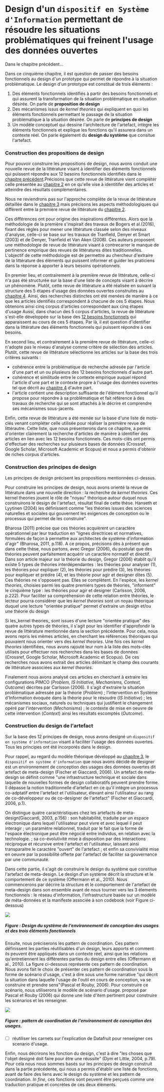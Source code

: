 # Design d'un `dispositif en Système d'Information` permettant de résoudre les situations problématiques qui freinent l'usage des données ouvertes


Dans le chapitre précédent...

Dans ce cinquième chapitre, il est question de passer des besoins fonctionnels au design d'un prototype qui permet de répondre à la situation problématique. Le design d'un prototype est constitué de trois éléments : 
  1. Des éléments fonctionnels identifiés à partir des besoins fonctionnels et qui assurent la transformation de la situation problématique en situation désirée. On parle de **proposition de design**
  2. Des mécanismes issus de *kernel theories* qui expliquent en quoi les éléments fonctionnels permettant le passage de la situation problématique à la situation désirée. On parle de **principes de design**
  3. Un modèle conceptuel qui dessine l'architecture de l'artefact, intègre les éléments fonctionnels et explique les fonctions qu'il assurera dans un contexte réel. On parle également du **design du système** que consitue l'artefact.

### Construction des propositions de design

Pour pouvoir construire les propositions de design, nous avons conduit une nouvelle revue de la littérature visant à identifier des éléments fonctionnels qui puissent répondre aux 12 besoins fonctionnels identifiés dans le [chapitre précédent](4.1.4_connaissance_resultats_discussion.md).Précisons que cette revue de littérature vient compléter celle présentée au [chapitre 2](1.0_revue_de_litterature.md) en ce qu'elle vise à identitifer des articles et atteindre des résultats complémentaires.

Nous ne reviendrons pas sur l'approche complète de la revue de littérature détaillée dans le [chapitre 3](2.2.2_design_recherche_méthodes.md) mais précisons les aspects méthodologiques qui diffèrent entre la première revue de littérature du [chapitre 2](1.0_revue_de_litterature.md). 

Ces différences ont pour origine des inspirations différentes. Alors que la méthodologie de la première s'inspirait des travaux de Bogers et al.(2016), fixant des règles pour mener une littérature classée selon des niveaux d'analyse, celle-ci se base sur les travaux de Tranfield, Denyer et Smart (2003) et de Denyer, Tranfield et Van Aken (2008). Ces auteurs proposent une méthodologie de revue de littérature visant à contrecarrer le manque de pertinence empirique des revues de littératures dites traditionnelles. L'objectif de cette méthodologie est de permettre au chercheur d'extraire de la littérature des éléments qui puissent informer et guider les praticiens dans la réponse à apporter à leurs besoins opérationnels. 

En premier lieu, et contrairement à la première revue de littérature, celle-ci n'a pas été structurée sur la base d'une liste de concepts visant à décrire un phénomène. Plutôt, cette revue de littérature a été réalisée en suivant la structure des 5 étapes d'usage des données ouvertes construites au [chapitre 4](3.1.3_explo_connaissance_formation.md). Ainsi, des recherches distinctes ont été menées de manière à ce que les articles identifiés correspondent à chacune de ces 5 étapes. Nous obtenons ainsi cinq corpus d'articles correspondant aux cinq étapes d'usage
Aussi, dans chacun des 5 corpus d'articles, la revue de  littérature s'est-elle développée sur la base des [12 besoins fonctionnels](4.1.4_connaissance_resultats_discussion.md) qui apparaissent au cours de ces 5 étapes. Par là, il est question d'identifier dans la littérature des éléments fonctionnels qui puissent répondre à ces besoins. 

En second lieu, et contrairement à la première revue de littérature, celle-ci n'adopte pas le niveau d'analyse comme critère de sélection des articles. Plutôt, cette revue de littérature sélectionne les articles sur la base des trois critères suivants : 

- cohérence entre la problématique de recherche adresée par l'article d'une part et un ou plusieurs des 12 besoins fonctionnels d'autre part.
- cohérence et similitude entre le contexte empirique auquel répond l'article d'une part et le contexte propre à l'usage des données ouvertes tel que décrit au [chapitre 4](3.1.3_explo_connaissance_formation.md) d'autre part. 
- l'article contient une description suffisante de l'élément fonctionnel qu'il propose pour répondre à sa problématique et fait référence à des travaux de recherche qui se sont attachés à le décrire et comprendre ses mécanismes sous-jacents. 


Enfin, cette revue de littérature a été menée sur la base d'une liste de mots-clés venant compléter celle utilisée pour réaliser la première revue de littérautre. Cette liste, que nous présenterons dans ce chapitre, a permis d'orienter clairement la recherche d'articles de manière à identifier des articles en lien avec les 12 besoins fonctionnels. Ces mots-clés ont permis d'effectuer des recherches sur plusieurs bases de données (Crossref, Google Scholar, Microsoft Academic et Scopus) et nous a permis d'obtenir de riches corpus d'articles. 



### Construction des principes de design

Les principes de design précisent les propositions mentionnées ci-dessus. 

Pour construire les principes de design, nous avons orienté la revue de littérature dans une nouvelle direction : la recherche de _kernel theories_. Ces kernel theories jouent le rôle de "noyau" théorique autour duquel nous construirons le design de l'artefact, résultat final de cette thèse. Hanseth et Lyytinen (2004) les définissent comme "les théories issues des sciences naturelles et sociales qui gouvernent les exigences de conception ou le processus qui permet de les construire". 

Bharosa (2011) précise que ces théories acquièrent un caractère opérationnel par leur traduction en "lignes directrices et normatives, formulées de façon à permettre aux architectes de système d'information d'agir" (Bharosa, 2011, p.118). A ce propos, précisons dès à présent que dans cette thèse, nous partons, avec Gregor (2006), du postulat que des théories peuvent parfaitement acquérir un caractère normatif et directif. Dans son article majeur sur la théorie du design, Gregor (2006) établit qu'il existe 5 types de théories interdépendantes : les théories pour analyser (1), les théories pour expliquer (2), les théories pour prédire (3), les théories pour expliquer et prédire (4), et les théorie pour agir et designer dites (5). Ces théories ne s'opposent pas. Elles se complètent. En l'espèce, les _kernel theories_, choisies parmi les quatre premiers types de théories, "informent" le cinquième type : les théories pour agir et designer (Carlsson, 2006, p.222). Pour faciliter sa compréhension de cette relation entre théories, le lecteur pourra considérer que les _kernel theories_ sont un noyau théorique duquel une lecture "orientée pratique" permet d'extraire un design et/ou une théorie du design

Si les_kernel theories_ sont issues d'une lecture "orientée pratique" des quatre autres types de théories, il s'agit pour les identifier d'approfondir la revue de littérature mentionnée dans la section précédente. Pour cela, nous avons repris les mêmes articles, en cherchant les références théoriques qui pouvaient nous orienter vers des _kernel theories_. Une fois ces _kernel theories_ identifiées, nous avons rajouté leur nom à la liste des mots-clés utilisés pour effectuer nos recherches dans les bases de données (Crossref, Google Scholar, Microsoft Academic et Scopus). De ces recherches nous avons extrait des articles délimitant le champ des courants de littérature associées aux _kernel theories_. 

Finalement nous avons analysé ces articles en cherchant à extraire les configurations PIMCO (_Problem, IS Initiative, Mechanisms, Context, Outcome_) décrites par Carlsson (2006). Il s'agit d'extraire la situation problématique adressée par la théorie (_Problem_) ; l'intervention en Système d'Information évoquée dans la théorie pour le résoudre (_IS Initiative_) ;  les mécanismes sociaux, naturels ou techniques qui justifient le changement opéré par l'intervention (_Mechanisms_) ; le contexte de mise en oeuvre de cette intervention (_Context_) ainsi les résultats escomptés (_Outcome_).  


### Construction du design de l'artefact 
Sur la base des 12 principes de design, nous avons designé un `dispositif en système d'information` visant à faciliter l'usage des données ouvertes. Tous les principes ont été incorporés dans le design. 

Pour rappel, au regard du modèle théorique développé au [chapitre 3](3.1.3_explo_connaissance_formation.md), le `dispositif en système d'information` que nous avons décidé de designer est un environnement de conception des usages des données ouvertes dit artefact de meta-design (Fischer et Giaccardi, 2006). Un artefact de meta-design se définit comme "une infrastructure technique et sociale dans laquelle de nouvelles formes de design collaboratifs peuvent prendre forme. Il dépasse la notion traditionnelle d'artefact en ce qu'il intègre un processus co-adptatif entre l'artefact et l'utilisateur, élevant ainsi l'utilisateur au rang de co-développeur ou de co-designer de l'artefact" (Fischer et Giaccardi, 2006, p.1). 

On distingue quatre caractéristiques chez les artefacts de meta-design(Giaccardi, 2003, p.156) : son habitabilité, traduite par un espace électronique dans lequel l'utilisateur peut vivre et avec lequel il peut interagir ; un paramètre relationnel, traduit par le fait que la forme de l'espace électronique peut être négocié entre individus, en relation avec la technologie. ; sa co-évolutivité mise à disposition par des interactions réciproque et récursive entre l'artefact et l'utilisateur, laissant ainsi transparaitre le caractère "ouvert" de l'artefact ; et enfin sa convivialité mise en oeuvre par la possibilité offerte par l'artefact de faciliter sa gouvernance par une communauté. 

Dans cette partie, il s'agit de construire le design du système que constitue l'artefact de meta-design. Le design d'un système décrit la structure et le comportement de ce système (Offermann et al., 2010). Nous commencerons par décrire la structure et le comportement de l'artefact de meta-design dans son ensemble avant de nous tourner vers les 3 élements fonctionnels : le réseau d'information, l'infrastructure basée sur un modèle de méta-données et la manifeste associée à son codebook (voir Figure ci-dessous)

![](http://opendatatales.com/wp-content/uploads/2020/07/Figures-graphiques-3.png)
##### Figure : Design du système de l'environnement de conception des usages et des trois éléments fonctionnels

Ensuite, nous préciserons les pattern de coordination. Ces pattern définissent les parties réutilisables d'un design, leurs apports et comment ils peuvent être appliqués dans un contexte réel, ainsi que les relations qu'entretiennent les différentes parties du design entre elles (Offermann et al., 2010). La figure ci-dessous représente ces pattern de coordination. Nous avons fait le choix de présenter ces pattern de coordination sous la forme de scénario d'usage, c'est à dire sous une forme narrative "qui décrit la situation dans laquelle l'usage de l'outil en cours de conception, va se construire et prendre sens"(Pascal et Rouby, 2006). Pour construire ce scénario, nous utiliserons le modèle de scénario d'usage. proposé par Pascal et Rouby (2006) qui donne une liste d'item pertinent pour construire les scénarios et les renseigner. 

![](http://opendatatales.com/wp-content/uploads/2020/07/Figures-graphiques-4.png)
##### Figure : pattern de coordination de l'environnement de conception des usages.

- [ ] réutiliser les carnets sur l'explication de Datafruit pour renseigner ces scenario d'usage. 

Enfin, nous décrirons les fonction du design, c'est à dire "les choses que l'objet designé doit faire pour être une réussite" (Dym et Little, 2004, p.79). Pour cela nous nous sommes basés sur les principes de design construit dans la partie précédente, qui nous a permis d'établir une liste de fonctions, avant de faire des liens avec le design du système et les pattern de coordination. _In fine_, ces fonctions sont peuvent être perçues comme une traduction pratique et concrètes de ces deux éléments.  

